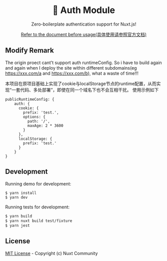 <h1 align="center" >🔑 Auth Module</h1>
<p align="center">Zero-boilerplate authentication support for Nuxt.js!</p>

<p align="center">
<a href="https://auth.nuxtjs.org">Refer to the document before usage(具体使用请参照官方文档)</a>
</p>

## Modify Remark
The origin proect cant't support auth runtimeConfig. 
So i have to build again and again when I deploy the site within different subdomains(eg https://xxx.com/a and https://xxx.com/b), what a waste of time!!!

本项目在原项目基础上实现了cookie与localStorage节点的runtime配置，从而实现“一套代码、多处部署”，即使在同一个域名下也不会互相干扰。
使用示例如下
```
publicRuntimeConfig: {
	auth: {
	  cookie: {
		prefix: 'test.',
		options: {
		  path: '/',
		  maxAge: 2 * 3600
		}
	  },
	  localStorage: {
		prefix: 'test.'
	  }
	}
}
```

## Development

Running demo for development:

```bash
$ yarn install
$ yarn dev
```

Running tests for development:

```bash
$ yarn build
$ yarn nuxt build test/fixture
$ yarn jest
```

## License

[MIT License](./LICENSE) - Copyright (c) Nuxt Community
